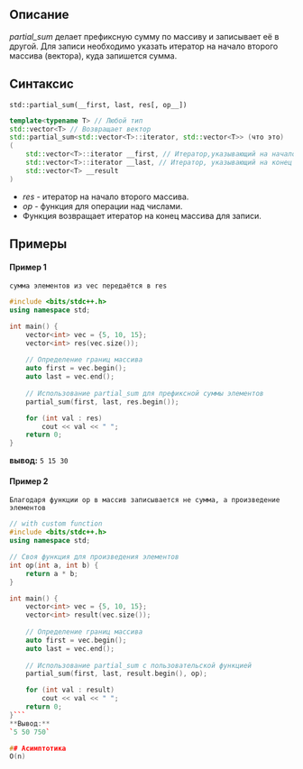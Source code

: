 ## Описание
*partial_sum* делает префиксную сумму по массиву и записывает её в другой. Для записи необходимо указать итератор на начало второго массива (вектора), куда запишется сумма.
## Синтаксис
`std::partial_sum(__first, last, res[, op__])`

```cpp
template<typename T> // Любой тип
std::vector<T> // Возвращает вектор
std::partial_sum<std::vector<T>::iterator, std::vector<T>> (что это)
(
	std::vector<T>::iterator __first, // Итератор,указывающий на начало массива
	std::vector<T>::iterator __last, // Итератор, указывающий на конец
	std::vector<T> __result 
)
```

* _res_ - итератор на начало второго массива.
* _op_ - функция для операции над числами.
* Функция возвращает итератор на конец массива для записи.
## Примеры
#### Пример 1
`сумма элементов из vec передаётся в res`
```c++
#include <bits/stdc++.h>
using namespace std;

int main() {
    vector<int> vec = {5, 10, 15};
    vector<int> res(vec.size());
  
    // Определение границ массива
    auto first = vec.begin();
    auto last = vec.end();
  
    // Использование partial_sum для префиксной суммы элементов
    partial_sum(first, last, res.begin());

    for (int val : res)
        cout << val << " ";
    return 0;
}
```
**вывод:**
`5 15 30`
#### Пример 2
`Благодаря функции op в массив записывается не сумма, а произведение элементов`
```c++
// with custom function
#include <bits/stdc++.h>
using namespace std;

// Своя функция для произведения элементов
int op(int a, int b) {
    return a * b;
}

int main() {
    vector<int> vec = {5, 10, 15};
    vector<int> result(vec.size());
  
    // Определение границ массива
    auto first = vec.begin();
    auto last = vec.end();
  
    // Использование partial_sum с пользовательской функцией
    partial_sum(first, last, result.begin(), op);

    for (int val : result)
        cout << val << " ";
    return 0;
}```
**Вывод:**
`5 50 750`

## Асимптотика
O(n)